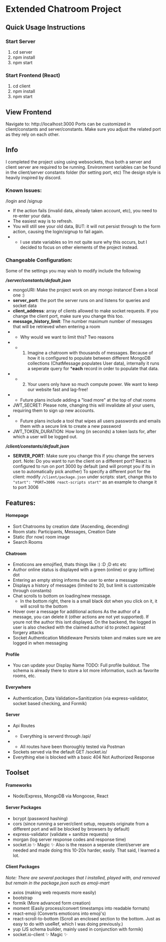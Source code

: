 # Extended Chatroom Project

## Quick Usage Instructions
### Start Server

1. cd server
2. npm install
3. npm start

### Start Frontend (React)

1. cd client
2. npm install
3. npm start

## View Frontend

Navigate to: http://localhost:3000
Ports can be customized in client/constants and server/constants. Make sure you adjust the related port as they rely on each other.

## Info

I completed the project using using websockets, thus both a server and client server are required to be running.
Environment variables can be found in the client/server constants folder (for setting port, etc)
The design style is heavily inspired by discord.

### Known Issues:
/login and /signup
-   If the action fails (invalid data, already taken account, etc), you need to re-enter your data.
-   The easiest way is to refresh.
-   You will still see your old data, BUT: it will not persist through to the form action, causing the login/signup to fail again.
-   -   I use state variables so Im not quite sure why this occurs, but I decided to focus on other elements of the project instead.

### Changeable Configuration:
Some of the settings you may wish to modify include the following

***/server/constants/default.json***
-   mongoURI: Make the project work on any mongo instance! Even a local one :)
-   **server_port**: the port the server runs on and listens for queries and socket data
-   **client_address**: array of clients allowed to make socket requests. If you change the client port, make sure you change this too.
-   **message_history_limit**: The number maximum number of messages that will be retrieved when entering a room
-   -   Why would we want to limit this? Two reasons
-   -   1) Imagine a chatroom with thousands of messages. Because of how it is configured to populate between different MongoDB collections (ChatMessage populates User data), internally it runs a seperate query for ***each** record in order to populate that data.
-   -   2) Your users only have so much compute power. We want to keep our website fast and lag-free!
-   -   Future plans include adding a "load more" at the top of chat rooms
-   JWT_SECRET: Please note, changing this will invalidate all your users, requiring them to sign up new accounts. 
-   -   Future plans include a tool that wipes all users passwords and emails them with a secure link to create a new password
-   JWT_TOKEN_DURATION: How long (in seconds) a token lasts for, after which a user will be logged out. 

***/client/constants/default.json***
-   **SERVER_PORT**: Make sure you change this if you change the servers port.
Note: Do you want to run the client on a different port? React is configured to run on port 3000 by default (and will prompt you if its in use to automatically pick another)
To specify a different port for the client: modify `/client/package.json` under scripts: start, change this to `"start": "PORT=3006 react-scripts start"` as an example to change it to port 3006

## Features:
#### Homepage
-   Sort Chatrooms by creation date (Ascending, decending)
-   Room stats: Participants, Messages, Creation Date
-   Static (for now) room image
-   Search Rooms

#### Chatroom
-   Emoticons are emojified, thats things like :) :D ;D etc etc
-   Author online status is displayed with a green (online) or gray (offline) dot
-   Entering an empty string informs the user to enter a message
-   Displays a history of messages (limited to 20, but limit is customizable through constants)
-   Chat scrolls to bottom on loading/new message.
    -   In the bottom right, there is a small black dot when you click on it, it will scroll to the bottom
-   Hover over a message for additional actions
    As the author of a message, you can delete it (other actions are not yet supported). If youre not the author this isnt displayed.
    On the backend, the logged in user is also checked with the claimed author id to protect against forgery attacks
-   Socket Authentication Middleware
    Persists token and makes sure we are logged in when messaging
    
#### Profile
-   You can update your Display Name
    TODO: Full profile buildout. The schema is already there to store a lot more information, such as favorite rooms, etc.
    
#### Everywhere
-   Authentication, Data Validation+Sanitization (via express-validator, socket based checking, and Formik)

#### Server
-   Api Routes
-   -   Everything is serverd through <server>/api/
-   -   All routes have been thoroughly tested via Postman
-   Sockets served via the default GET <server>/socket.io/
-   Everything else is blocked with a basic 404 Not Authorized Response

## Toolset
#### Frameworks
-   Node/Express, MongoDB via Mongoose, React

#### Server Packages
-   bcrypt              (password hashing)
-   cors                (since running a server/client setup, requests originate from a different port and will be blocked by browsers by default)
-   express-validator   (validate + sanitize requests)
-   morgan              (log server response codes and response time)
-   socket.io           ✨ Magic ✨ Also is the reason a seperate client/server are needed and made doing this 10-20x harder, easily. That said, I learned a lot.

#### Client Packages
*Note: There are several packages that I installed, played with, and removed but remain in the package.json such as emoji-mart*
-   axios                   (making web requests more easily)
-   bootstrap               
-   formik                  (More advanced form creation)
-   moment                  (Easily process/convert timestamps into readable formats)
-   react-emoji             (Converts emoticons into emoji's)
-   react-scroll-to-bottom  (Scroll an enclosed section to the bottom. Just as easy to do with useRef, which I was doing previously.)
-   yup                     (JS schema builder, mainly used in conjunction with formik)
-   socket.io-client        ✨ Magic ✨

